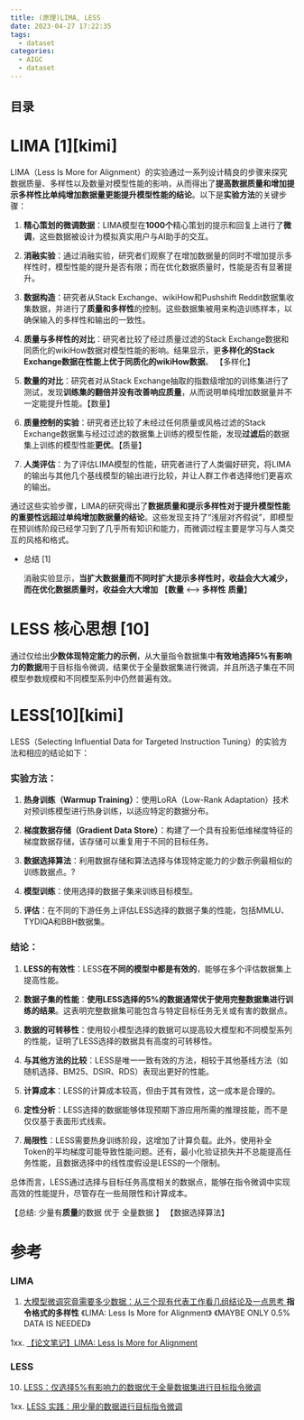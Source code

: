 ```yaml
---
title: (原理)LIMA, LESS
date: 2023-04-27 17:22:35
tags:
  - dataset
categories: 
  - AIGC
  - dataset  
---
```


<p></p>
<!-- more -->

## 目录
<!-- toc -->

# LIMA [1][kimi]

LIMA（Less Is More for Alignment）的实验通过一系列设计精良的步骤来探究数据质量、多样性以及数量对模型性能的影响，从而得出了**提高数据质量和增加提示多样性比单纯增加数据量更能提升模型性能的结论**。以下是**实验方法**的关键步骤：

1. **精心策划的微调数据**：LIMA模型在**1000个**精心策划的提示和回复上进行了**微调**，这些数据被设计为模拟真实用户与AI助手的交互。

2. **消融实验**：通过消融实验，研究者们观察了在增加数据量的同时不增加提示多样性时，模型性能的提升是否有限；而在优化数据质量时，性能是否有显著提升。

3. **数据构造**：研究者从Stack Exchange、wikiHow和Pushshift Reddit数据集收集数据，并进行了**质量和多样性**的控制。这些数据集被用来构造训练样本，以确保输入的多样性和输出的一致性。

4. **质量与多样性的对比**：研究者比较了经过质量过滤的Stack Exchange数据和同质化的wikiHow数据对模型性能的影响。结果显示，更**多样化的Stack Exchange数据在性能上优于同质化的wikiHow数据**。 【多样化】

5. **数量的对比**：研究者对从Stack Exchange抽取的指数级增加的训练集进行了测试，发现**训练集的翻倍并没有改善响应质量**，从而说明单纯增加数据量并不一定能提升性能。【数量】

6. **质量控制的实验**：研究者还比较了未经过任何质量或风格过滤的Stack Exchange数据集与经过过滤的数据集上训练的模型性能，发现**过滤后**的数据集上训练的模型性能**更优**。【质量】

7. **人类评估**：为了评估LIMA模型的性能，研究者进行了人类偏好研究，将LIMA的输出与其他几个基线模型的输出进行比较，并让人群工作者选择他们更喜欢的输出。

通过这些实验步骤，LIMA的研究得出了**数据质量和提示多样性对于提升模型性能的重要性远超过单纯增加数据量的结论**。这些发现支持了“浅层对齐假说”，即模型在预训练阶段已经学习到了几乎所有知识和能力，而微调过程主要是学习与人类交互的风格和格式。

+ 总结 [1]

  消融实验显示，**当扩大数据量而不同时扩大提示多样性时，收益会大大减少，而在优化数据质量时，收益会大大增加**
  【**数量** <--> **多样性**  **质量**】

# LESS 核心思想 [10]

通过仅给出**少数体现特定能力的示例**，从大量指令数据集中**有效地选择5%有影响力的数据**用于目标指令微调，结果优于全量数据集进行微调，并且所选子集在不同模型参数规模和不同模型系列中仍然普遍有效。

# LESS[10][kimi]

LESS（Selecting Influential Data for Targeted Instruction Tuning）的实验方法和相应的结论如下：

### 实验方法：

1. **热身训练（Warmup Training）**：使用LoRA（Low-Rank Adaptation）技术对预训练模型进行热身训练，以适应特定的数据分布。

2. **梯度数据存储（Gradient Data Store）**：构建了一个具有投影低维梯度特征的梯度数据存储，该存储可以重复用于不同的目标任务。

3. **数据选择算法**：利用数据存储和算法选择与体现特定能力的少数示例最相似的训练数据点。?

4. **模型训练**：使用选择的数据子集来训练目标模型。

5. **评估**：在不同的下游任务上评估LESS选择的数据子集的性能，包括MMLU、TYDIQA和BBH数据集。

### 结论：

1. **LESS的有效性**：LESS**在不同的模型中都是有效的**，能够在多个评估数据集上提高性能。

2. **数据子集的性能**：**使用LESS选择的5%的数据通常优于使用完整数据集进行训练的结果**。这表明完整数据集可能包含与特定目标任务无关或有害的数据点。

3. **数据的可转移性**：使用较小模型选择的数据可以提高较大模型和不同模型系列的性能，证明了LESS选择的数据具有高度的可转移性。

4. **与其他方法的比较**：LESS是唯一一致有效的方法，相较于其他基线方法（如随机选择、BM25、DSIR、RDS）表现出更好的性能。

5. **计算成本**：LESS的计算成本较高，但由于其有效性，这一成本是合理的。

6. **定性分析**：LESS选择的数据能够体现预期下游应用所需的推理技能，而不是仅仅基于表面形式线索。

7. **局限性**：LESS需要热身训练阶段，这增加了计算负载。此外，使用补全Token的平均梯度可能导致性能问题。还有，最小化验证损失并不总能提高任务性能，且数据选择中的线性度假设是LESS的一个限制。

总体而言，LESS通过选择与目标任务高度相关的数据点，能够在指令微调中实现高效的性能提升，尽管存在一些局限性和计算成本。

【总结:  少量有**质量**的数据  优于  全量数据 】 【数据选择算法】

# 参考
### LIMA
1. [大模型微调究竟需要多少数据：从三个现有代表工作看几组结论及一点思考 ](https://mp.weixin.qq.com/s/c50HrOfKOqgqGPVRHf6EpA)
     **指令格式的多样性**
     《LIMA: Less Is More for Alignment》
     《MAYBE ONLY 0.5% DATA IS NEEDED》

1xx. [【论文笔记】LIMA: Less Is More for Alignment](https://blog.csdn.net/jinniulema/article/details/133915276)

### LESS

10. [LESS：仅选择5%有影响力的数据优于全量数据集进行目标指令微调](https://zhuanlan.zhihu.com/p/686007325)



1xx. [LESS 实践：用少量的数据进行目标指令微调](https://zhuanlan.zhihu.com/p/686687923)



